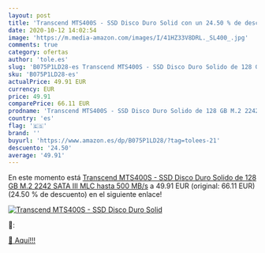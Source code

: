 ```yaml
---
layout: post
title: 'Transcend MTS400S - SSD Disco Duro Solid con un 24.50 % de descuento'
date: 2020-10-12 14:02:54
image: 'https://m.media-amazon.com/images/I/41HZ33V8DRL._SL400_.jpg'
comments: true
category: ofertas
author: 'tole.es'
slug: 'B075P1LD28-es Transcend MTS400S - SSD Disco Duro Solido de 128 GB M.2...'
sku: 'B075P1LD28-es'
actualPrice: 49.91 EUR
currency: EUR
price: 49.91
comparePrice: 66.11 EUR
prodname: 'Transcend MTS400S - SSD Disco Duro Solido de 128 GB M.2 2242 SATA III  MLC  hasta 500 MB/s'
country: 'es'
flag: '🇪🇸'
brand: ''
buyurl: 'https://www.amazon.es/dp/B075P1LD28/?tag=tolees-21'
descuento: '24.50'
average: '49.91'
---
```


En este momento está [Transcend MTS400S - SSD Disco Duro Solido de 128 GB M.2 2242 SATA III  MLC  hasta 500 MB/s](https://www.amazon.es/dp/B075P1LD28/?tag=tolees-21) a 49.91 EUR (original: 66.11 EUR) (24.50 %  de descuento) en el siguiente enlace!

[![Transcend MTS400S - SSD Disco Duro Solid](https://m.media-amazon.com/images/I/41HZ33V8DRL._SL400_.jpg)](https://www.amazon.es/dp/B075P1LD28/?tag=tolees-21)

🔎:


[🛒 Aquí!!!](https://www.amazon.es/dp/B075P1LD28/?tag=tolees-21)
